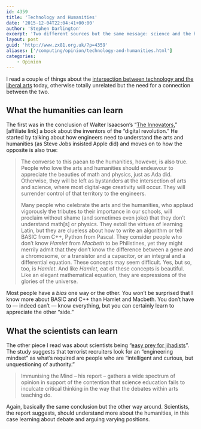 ```yaml
---
id: 4359
title: 'Technology and Humanities'
date: '2015-12-04T22:04:41+00:00'
author: 'Stephen Darlington'
excerpt: 'Two different sources but the same message: science and the humanities are both necessary and work best together.'
layout: post
guid: 'http://www.zx81.org.uk/?p=4359'
aliases: ['/computing/opinion/technology-and-humanities.html']
categories:
    - Opinion
---
```


I read a couple of things about the [intersection between technology and the liberal arts](http://www.youtube.com/watch?v=KlI1MR-qNt8) today, otherwise totally unrelated but the need for a connection between the two.

## What the humanities can learn

The first was in the conclusion of Walter Isaacson’s “[The Innovators](http://amzn.to/1O8mGnN),” [affiliate link] a book about the inventors of the “digital revolution.” He started by talking about how engineers need to understand the arts and humanities (as Steve Jobs insisted Apple did) and moves on to how the opposite is also true:

> The converse to this paean to the humanities, however, is also true. People who love the arts and humanities should endeavour to appreciate the beauties of math and physics, just as Ada did. Otherwise, they will be left as bystanders at the intersection of arts and science, where most digital-age creativity will occur. They will surrender control of that territory to the engineers.
> 
> Many people who celebrate the arts and the humanities, who applaud vigorously the tributes to their importance in our schools, will proclaim without shame (and sometimes even joke) that they don’t understand math\[s\] or physics. They extoll the virtues of learning Latin, but they are clueless about how to write an algorithm or tell BASIC from C++, Python from Pascal. They consider people who don’t know *Hamlet* from *Macbeth* to be Philistines, yet they might merrily admit that they don’t know the difference between a gene and a chromosome, or a transistor and a capacitor, or an integral and a differential equation. These concepts may seem difficult. Yes, but so, too, is *Hamlet*. And like *Hamlet*, eat of these concepts is beautiful. Like an elegant mathematical equation, they are expressions of the glories of the universe.

Most people have a *bias* one way or the other. You won’t be surprised that I know more about BASIC and C++ than Hamlet and Macbeth. You don’t have to — indeed can’t — know everything, but you can certainly learn to appreciate the other “side.”

## What the scientists can learn

The other piece I read was about scientists being “[easy prey for jihadists](http://www.theguardian.com/commentisfree/2015/dec/03/scientists-easy-prey-jihadis-terrorists-engineering-mindset)”. The study suggests that terrorist recruiters look for an “engineering mindset” as what’s required are people who are “intelligent and curious, but unquestioning of authority.”

> Immunising the Mind – his report – gathers a wide spectrum of opinion in support of the contention that science education fails to inculcate critical thinking in the way that the debates within arts teaching do.

Again, basically the same conclusion but the other way around. Scientists, the report suggests, should understand more about the humanities, in this case learning about debate and arguing varying positions.